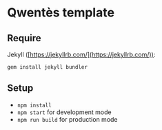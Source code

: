 # Qwentès template

## Require

Jekyll ([https://jekyllrb.com/](https://jekyllrb.com/)):

`gem install jekyll bundler`

## Setup

- `npm install`
- `npm start` for development mode
- `npm run build` for production mode
